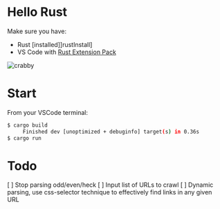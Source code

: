 # Hello Rust
Make sure you have: 
- Rust [installed]]rustInstall]
- VS Code with [Rust Extension Pack][vsExtPck]

![crabby](https://mir-s3-cdn-cf.behance.net/project_modules/disp/7df0bd42774743.57ee5f32bd76e.gif)

# Start
From your VSCode terminal:
```sh
$ cargo build
     Finished dev [unoptimized + debuginfo] target(s) in 0.36s
$ cargo run
```

# Todo
[ ] Stop parsing odd/even/heck
[ ] Input list of URLs to crawl
[ ] Dynamic parsing, use css-selector technique to effectively find links in any given URL

[rustInstall]: <https://www.rust-lang.org/tools/install>
[vsExtPck]: <https://marketplace.visualstudio.com/items?itemName=swellaby.rust-pack>
